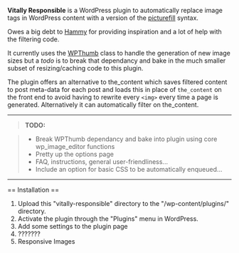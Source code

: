 **Vitally Responsible** is a WordPress plugin to automatically replace image tags in WordPress content with a version of the [picturefill](https://github.com/scottjehl/picturefill) syntax.

Owes a big debt to [Hammy](https://github.com/noeltock/hammy/blob/master/hammy.php) for providing inspiration and a lot of help with the filtering code.

It currently uses the [WPThumb](https://github.com/humanmade/WPThumb) class to handle the generation of new image sizes but a *todo* is to break that dependancy and bake in the much smaller subset of resizing/caching code to this plugin.

The plugin offers an alternative to the_content which saves filtered content to post meta-data for each post and loads this in place of `the_content` on the front end to avoid having to rewrite every `<img>` every time a page is generated. Alternatively it can automatically filter on the_content.

---

>**TODO:**

>* Break WPThumb dependancy and bake into plugin using core wp_image_editor functions
>* Pretty up the options page
>* FAQ, instructions, general user-friendliness...
>* Include an option for basic CSS to be automatically enqueued...

---

== Installation ==

1. Upload this "vitally-responsible" directory to the "/wp-content/plugins/" directory.
2. Activate the plugin through the "Plugins" menu in WordPress.
3. Add some settings to the plugin page
4. ???????
5. Responsive Images